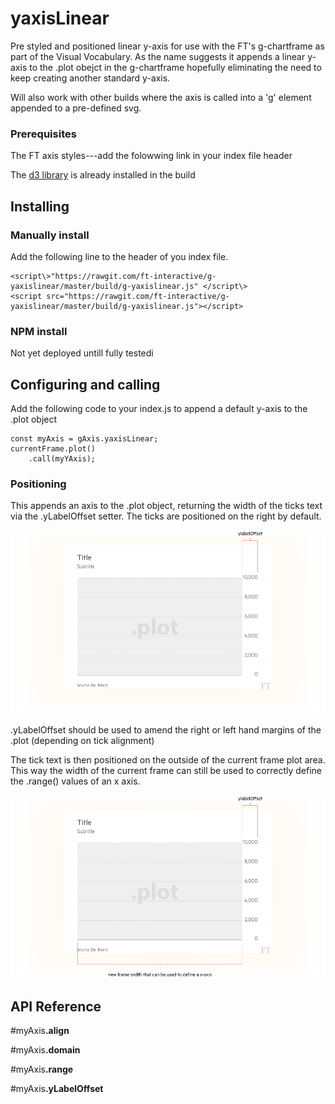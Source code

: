 # yaxisLinear

Pre styled and positioned linear y-axis for use with the FT's g-chartframe as part of the Visual Vocabulary. As the name suggests it appends a linear y-axis to the .plot obejct in the g-chartframe hopefully eliminating the need to keep creating another standard y-axis.

Will also work with other builds where the axis is called into a 'g' element appended to a pre-defined svg.



### Prerequisites
The FT axis styles---add the folowwing link in your index file header

The [d3 library](https://d3js.org/) is already installed in the build

## Installing
### Manually install

Add the following line to the header of you index file.
```
<script\>"https://rawgit.com/ft-interactive/g-yaxislinear/master/build/g-yaxislinear.js" </script\>
<script src="https://rawgit.com/ft-interactive/g-yaxislinear/master/build/g-yaxislinear.js"></script>
```


### NPM install
Not yet deployed untill fully testedi

## Configuring and calling
Add the following code to your index.js to append a default y-axis to the .plot object

```
const myAxis = gAxis.yaxisLinear;
currentFrame.plot()
	.call(myYAxis);
```
### Positioning
This appends an axis to the .plot object, returning the width of the ticks text via the .yLabelOffset setter. The ticks are positioned on the right by default.

![alt tag](https://github.com/ft-interactive/g-yaxislinear/blob/master/images/initialPlot.png)

.yLabelOffset should be used to amend the right or left hand margins of the .plot (depending on tick alignment)

The tick text is then positioned on the outside of the current frame plot area. This way the width of the current frame can still be used to correctly define the .range() values of an x axis.

![alt tag](https://github.com/ft-interactive/g-yaxislinear/blob/master/images/amendedPlot.png)



## API Reference

#myAxis<b>.align</b>

#myAxis<b>.domain</b>

#myAxis<b>.range</b>

#myAxis<b>.yLabelOffset</b>



